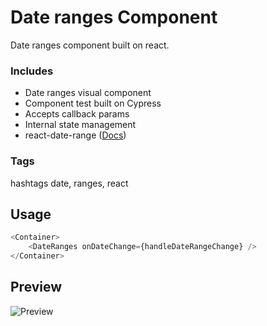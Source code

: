# Date ranges Component

Date ranges component built on react.

### Includes

-   Date ranges visual component
-   Component test built on Cypress
-   Accepts callback params
-   Internal state management
-   react-date-range ([Docs](https://www.npmjs.com/package/react-date-range))

### Tags

hashtags date, ranges, react

## Usage

```js
<Container>
    <DateRanges onDateChange={handleDateRangeChange} />
</Container>
```

## Preview
![Preview](https://i.imgur.com/LGqY3El.jpg)